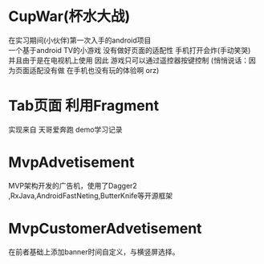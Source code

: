 
# CupWar(杯水大战) 
在实习期间(小伙伴)第一次入手的android项目  
一个基于android TV的小游戏  没有做好页面的适配性 手机打开会炸(手动笑哭)  
并且由于是在电视机上使用  因此  游戏只可以通过遥控器按键控制 (悄悄说话：因为页面适配没有做 在手机也没有玩的体验啊 orz)
# Tab页面 利用Fragment 
实现来自 天哥爱奔跑 demo学习记录
# MvpAdvetisement 
MVP架构开发的广告机，使用了Dagger2 ,RxJava,AndroidFastNeting,ButterKnife等开源框架
# MvpCustomerAdvetisement 
在前者基础上添加banner时间自定义，与横竖屏选择。